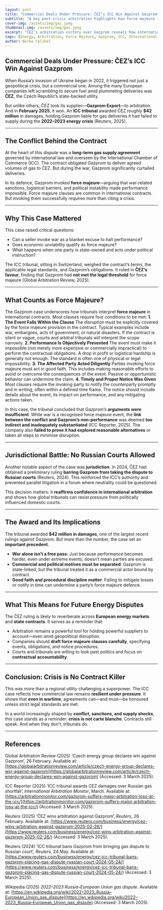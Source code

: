 ```yaml
---
layout: post
title: "Commercial Deals Under Pressure: ČEZ’s ICC Win Against Gazprom"
subtitle: "A key post-crisis arbitration highlights how force majeure is tested under international law"
cover-img: /assets/img/gaz.jpeg
thumbnail-img: /assets/img/gaz.jpeg
excerpt: "ČEZ’s arbitration victory over Gazprom reveals how international tribunals handle war-related supply disruptions. Here's what this high-profile case means for contract law, force majeure, and future energy disputes."
tags: [Energy, Arbitration, Force Majeure, Gazprom, ICC, International Law]
author: Berke Celikel
---
```


## Commercial Deals Under Pressure: ČEZ’s ICC Win Against Gazprom

When Russia’s invasion of Ukraine began in 2022, it triggered not just a geopolitical crisis, but a commercial one. Among the many European companies left scrambling to secure fuel amid plummeting deliveries was **ČEZ**, the Czech Republic’s state-backed utility.

But unlike others, ČEZ took its supplier—**Gazprom Export**—to arbitration. And in **February 2025**, it won. An **ICC tribunal** awarded ČEZ roughly **$42 million** in damages, holding Gazprom liable for gas deliveries it had failed to supply during the **2022–2023 energy crisis** (Reuters, 2025).

---

## The Conflict Behind the Contract

At the heart of this dispute was a **long-term gas supply agreement** governed by international law and overseen by the International Chamber of Commerce (ICC). The contract obligated Gazprom to deliver agreed volumes of gas to ČEZ. But during the war, Gazprom significantly curtailed deliveries.

In its defence, Gazprom invoked **force majeure**—arguing that war-related sanctions, logistical barriers, and political instability made performance impossible. Force majeure clauses are common in international contracts. But invoking them successfully requires more than citing a crisis.

---

## Why This Case Mattered

This case raised critical questions:

- Can a seller invoke war as a blanket excuse to halt performance?
- Does economic unviability qualify as force majeure?
- What happens when one party is state-owned and acts under political instruction?

The ICC tribunal, sitting in Switzerland, weighed the contract’s terms, the applicable legal standards, and Gazprom’s obligations. It ruled in **ČEZ’s favour**, finding that Gazprom had **not met the legal threshold** for force majeure (Global Arbitration Review, 2025).

---

## What Counts as Force Majeure?

The Gazprom case underscores how tribunals interpret **force majeure** in international contracts. Most clauses require four conditions to be met:
	**1.	The Event Falls Within the Clause**
The disruption must be explicitly covered by the force majeure provision in the contract. Typical examples include war, embargoes, acts of government, or natural disasters. If the contract is silent or vague, courts and arbitral tribunals will interpret the scope narrowly.
	**2.	Performance Is Objectively Prevented**
The event must make it impossible (not merely more expensive or commercially impractical) to perform the contractual obligations. A drop in profit or logistical hardship is generally not enough. The standard is often one of physical or legal impossibility.
	**3.	The Affected Party Acted Diligently**
Parties invoking force majeure must act in good faith. This includes making reasonable efforts to avoid or overcome the consequences of the event. Passive or opportunistic behavior can undermine the claim.
	**4.	Timely and Proper Notice Was Given**
Most clauses require the invoking party to notify the counterparty promptly and in writing, often within a defined time frame. The notice should include details about the event, its impact on performance, and any mitigating actions taken.

In this case, the tribunal concluded that Gazprom’s **arguments were insufficient**. While war is a recognised force majeure event, the **link between the conflict and Gazprom’s non-performance** was deemed **too indirect and inadequately substantiated** (ICC Reporter, 2025). The company also **failed to prove it had explored reasonable alternatives** or taken all steps to minimise disruption.

---

## Jurisdictional Battle: No Russian Courts Allowed

Another notable aspect of the case was **jurisdiction**. In 2024, ČEZ had obtained a preliminary ruling **barring Gazprom from taking the dispute to Russian courts** (Reuters, 2024). This reinforced the ICC’s authority and prevented parallel litigation in a forum where neutrality could be questioned.

This decision matters: it **reaffirms confidence in international arbitration** and shows how global tribunals can resist pressure from politically influenced domestic courts.

---

## The Award and Its Implications

The tribunal awarded **$42 million in damages**, one of the largest recent rulings against Gazprom. But more than the number, the case set an **important precedent**.

- **War alone isn’t a free pass**: Just because performance becomes harder, even under extreme events, doesn’t mean parties are excused.
- **Commercial and political motives must be separated**: Gazprom is state-linked, but the tribunal treated it as a commercial actor bound by contract.
- **Good faith and procedural discipline matter**: Failing to mitigate losses or notify in time can undermine a party’s force majeure defence.

---

## What This Means for Future Energy Disputes

The ČEZ ruling is likely to reverberate across **European energy markets** and **state contracts**. It serves as a reminder that:

- Arbitration remains a powerful tool for holding powerful suppliers to account—even amid geopolitical disruption.
- Companies should **draft force majeure clauses carefully**, specifying events, obligations, and notice procedures.
- Courts and tribunals are willing to look past politics and focus on **contractual accountability**.

---

## Conclusion: Crisis is No Contract Killer

This was more than a regional utility challenging a superpower. The ICC case reflects how commercial law remains **resilient under pressure**. It shows that **even in wartime**, agreements can—and must—be honoured unless strict legal standards are met.

In a world increasingly shaped by **conflict, sanctions, and supply shocks**, this case stands as a reminder: **crisis is not carte blanche**. Contracts still speak. And when they don’t, tribunals do.

---

## References

Global Arbitration Review (2025) ‘Czech energy group declares win against Gazprom’, 26 February. Available at: [https://globalarbitrationreview.com/article/czech-energy-group-declares-win-against-gazprom](https://globalarbitrationreview.com/article/czech-energy-group-declares-win-against-gazprom) (Accessed: 3 March 2025).

ICC Reporter (2025) ‘ICC tribunal awards CEZ damages over Russian gas shortfall’, *International Arbitration Monitor*, March. Available at: [https://arbitrationmonitor.com/gazprom-suffers-major-arbitration-loss-at-the-icc/](https://arbitrationmonitor.com/gazprom-suffers-major-arbitration-loss-at-the-icc/) (Accessed: 3 March 2025).

Reuters (2025) ‘ČEZ wins arbitration against Gazprom’, *Reuters*, 26 February. Available at: [https://www.reuters.com/business/energy/cez-wins-arbitration-against-gazprom-2025-02-26/](https://www.reuters.com/business/energy/cez-wins-arbitration-against-gazprom-2025-02-26/) (Accessed: 3 March 2025).

Reuters (2024) ‘ICC tribunal bans Gazprom from bringing gas dispute to Russian court’, *Reuters*, 24 May. Available at: [https://www.reuters.com/business/energy/cez-icc-tribunal-bans-gazprom-placing-gas-dispute-russian-court-2024-05-24/](https://www.reuters.com/business/energy/cez-icc-tribunal-bans-gazprom-placing-gas-dispute-russian-court-2024-05-24/) (Accessed: 3 March 2025).

Wikipedia (2025) *2022–2023 Russia–European Union gas dispute*. Available at: [https://en.wikipedia.org/wiki/2022–2023_Russia–European_Union_gas_dispute](https://en.wikipedia.org/wiki/2022–2023_Russia–European_Union_gas_dispute) (Accessed: 3 March 2025).
